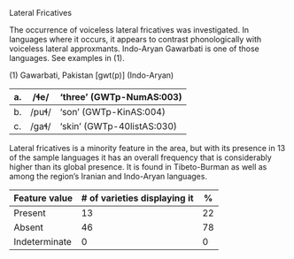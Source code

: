 Lateral Fricatives

The occurrence of voiceless lateral fricatives was investigated. In
languages where it occurs, it appears to contrast phonologically with
voiceless lateral approxmants. Indo-Aryan Gawarbati is one of those
languages. See examples in (1).

(1) <span id="_Ref12343426" class="anchor"></span>Gawarbati, Pakistan
    \[gwt(p)\] (Indo-Aryan)

| a.  | /ɬe/  | ‘three’ (GWTp-NumAS:003)   |
|-----|-------|----------------------------|
| b.  | /puɬ/ | ‘son’ (GWTp-KinAS:004)     |
| c.  | /ɡaɬ/ | ‘skin’ (GWTp-40listAS:030) |

Lateral fricatives is a minority feature in the area, but with its
presence in 13 of the sample languages it has an overall frequency that
is considerably higher than its global presence. It is found in
Tibeto-Burman as well as among the region’s Iranian and Indo-Aryan
languages.

| Feature value | \# of varieties displaying it | %   |
|---------------|-------------------------------|-----|
| Present       | 13                            | 22  |
| Absent        | 46                            | 78  |
| Indeterminate | 0                             | 0   |


